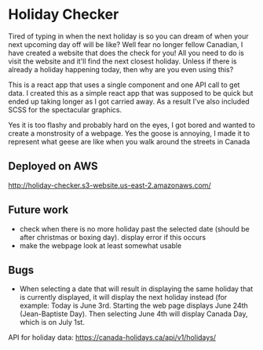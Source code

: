 # Holiday Checker

Tired of typing in when the next holiday is so you can dream of when your next upcoming day off will be like? Well fear no longer fellow Canadian, I have created a website that does the check for you! All you need to do is visit the website and it'll find the next closest holiday. Unless if there is already a holiday happening today, then why are you even using this?

This is a react app that uses a single component and one API call to get data. I created this as a simple react app that was supposed to be quick but ended up taking longer as I got carried away. As a result I've also included SCSS for the spectacular graphics. 

Yes it is too flashy and probably hard on the eyes, I got bored and wanted to create a monstrosity of a webpage.
Yes the goose is annoying, I made it to represent what geese are like when you walk around the streets in Canada

## Deployed on AWS
http://holiday-checker.s3-website.us-east-2.amazonaws.com/

## Future work
- check when there is no more holiday past the selected date (should be after christmas or boxing day). display error if this occurs
- make the webpage look at least somewhat usable

## Bugs
- When selecting a date that will result in displaying the same holiday that is currently displayed, it will display the next holiday instead (for example: Today is June 3rd. Starting the web page displays June 24th (Jean-Baptiste Day). Then selecting June 4th will display Canada Day, which is on July 1st.
  
API for holiday data: https://canada-holidays.ca/api/v1/holidays/
